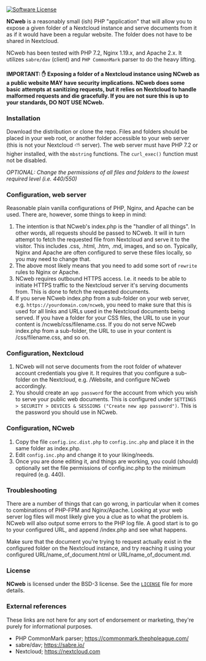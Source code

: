 [![Software License](https://img.shields.io/badge/License-BSD--3-brightgreen.svg?style=flat-square)](LICENSE)

**NCweb** is a reasonably small (ish) PHP "application" that will allow you to expose a given folder of a Nextcloud instance and serve documents from it as if it would have been a regular website. The folder does not have to be shared in Nextcloud.

NCweb has been tested with PHP 7.2, Nginx 1.19.x, and Apache 2.x. It utilizes `sabre/dav` (client) and `PHP CommonMark` parser to do the heavy lifting. 

#### IMPORTANT: :raised_hand: Exposing a folder of a Nextcloud instance using NCweb as a public website MAY have security implications. NCweb does some basic attempts at sanitizing requests, but it relies on Nextcloud to handle malformed requests and die gracefully. If you are not sure this is up to your standards, DO NOT USE NCweb.

### Installation

Download the distribution or clone the repo. Files and folders should be placed in your web root, or another folder accessible to your web server (this is not your Nextcloud :partly_sunny: server). The web server must have PHP 7.2 or higher installed, with the `mbstring` functions. The `curl_exec()` function must not be disabled.

_OPTIONAL: Change the permissions of all files and folders to the lowest required level (i.e. 440/550)_

### Configuration, web server

Reasonable plain vanilla configurations of PHP, Nginx, and Apache can be used. There are, however, some things to keep in mind:

1. The intention is that NCweb's index.php is the "handler of all things". In other words, all requests should be passed to NCweb. It will in turn attempt to fetch the requested file from Nextcloud and serve it to the visitor. This includes .css, .html, .htm, .md, images, and so on. Typically, Nginx and Apache are often configured to serve these files locally, so you may need to change that.
2. The above most likely means that you need to add some sort of `rewrite` rules to Nginx or Apache.
3. NCweb requires outbound HTTPS access. I.e. it needs to be able to initiate HTTPS traffic to the Nextcloud server it's serving documents from. This is done to fetch the requested documents.
4. If you serve NCweb index.php from a sub-folder on your web server, e.g. `https://yourdomain.com/ncweb`, you need to make sure that this is used for all links and URLs used in the Nextcloud documents being served. If you have a folder for your CSS files, the URL to use in your content is /ncweb/css/filename.css. If you do not serve NCweb index.php from a sub-folder, the URL to use in your content is /css/filename.css, and so on.

### Configuration, Nextcloud

1. NCweb will not serve documents from the root folder of whatever account credentials you give it. It requires that you configure a sub-folder on the Nextcloud, e.g. /Website, and configure NCweb accordingly.
2. You should create an `app password` for the account from which you wish to serve your public web documents. This is configured under `SETTINGS > SECURITY > DEVICES & SESSIONS ("Create new app password")`. This is the password you should use in NCweb.

### Configuration, NCweb

1. Copy the file `config.inc.dist.php` to `config.inc.php` and place it in the same folder as index.php.
2. Edit `config.inc.php` and change it to your liking/needs.
3. Once you are done editing it, and things are working, you could (should) optionally set the file permissions of config.inc.php to the minimum required (e.g. 440).

### Troubleshooting

There are a number of things that can go wrong, in particular when it comes to combinations of PHP-FPM and Nginx/Apache. Looking at your web server log files will most likely give you a clue as to what the problem is. NCweb will also output some errors to the PHP log file. A good start is to go to your configured URL, and append /index.php and see what happens.

Make sure that the document you're trying to request actually exist in the configured folder on the Nextcloud instance, and try reaching it using your configured URL/name_of_document.html or URL/name_of_document.md.

### License

**NCweb** is licensed under the BSD-3 license.  See the [`LICENSE`](LICENSE) file for more details.

### External references

These links are not here for any sort of endorsement or marketing, they're purely for informational purposes.

* PHP CommonMark parser; https://commonmark.thephpleague.com/
* sabre/dav; https://sabre.io/
* Nextcloud; https://nextcloud.com

